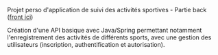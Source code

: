 Projet perso d'application de suivi des activités sportives - Partie back (<a href="https://github.com/ThGtc/SportsApp">front ici</a>)

Création d'une API basique avec Java/Spring permettant notamment l'enregistrement des activités
de différents sports, avec une gestion des utilisateurs (inscription, authentification et autorisation).
